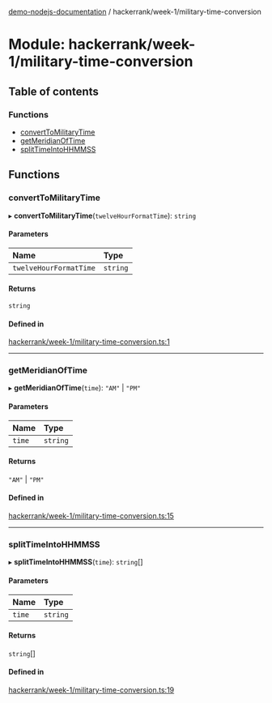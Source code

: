 [demo-nodejs-documentation](../README.md) / hackerrank/week-1/military-time-conversion

# Module: hackerrank/week-1/military-time-conversion

## Table of contents

### Functions

- [convertToMilitaryTime](hackerrank_week_1_military_time_conversion.md#converttomilitarytime)
- [getMeridianOfTime](hackerrank_week_1_military_time_conversion.md#getmeridianoftime)
- [splitTimeIntoHHMMSS](hackerrank_week_1_military_time_conversion.md#splittimeintohhmmss)

## Functions

### convertToMilitaryTime

▸ **convertToMilitaryTime**(`twelveHourFormatTime`): `string`

#### Parameters

| Name | Type |
| :------ | :------ |
| `twelveHourFormatTime` | `string` |

#### Returns

`string`

#### Defined in

[hackerrank/week-1/military-time-conversion.ts:1](https://github.com/BhaskarMantralaHub/demo-nodejs/blob/fb8f461/src/hackerrank/week-1/military-time-conversion.ts#L1)

___

### getMeridianOfTime

▸ **getMeridianOfTime**(`time`): ``"AM"`` \| ``"PM"``

#### Parameters

| Name | Type |
| :------ | :------ |
| `time` | `string` |

#### Returns

``"AM"`` \| ``"PM"``

#### Defined in

[hackerrank/week-1/military-time-conversion.ts:15](https://github.com/BhaskarMantralaHub/demo-nodejs/blob/fb8f461/src/hackerrank/week-1/military-time-conversion.ts#L15)

___

### splitTimeIntoHHMMSS

▸ **splitTimeIntoHHMMSS**(`time`): `string`[]

#### Parameters

| Name | Type |
| :------ | :------ |
| `time` | `string` |

#### Returns

`string`[]

#### Defined in

[hackerrank/week-1/military-time-conversion.ts:19](https://github.com/BhaskarMantralaHub/demo-nodejs/blob/fb8f461/src/hackerrank/week-1/military-time-conversion.ts#L19)

